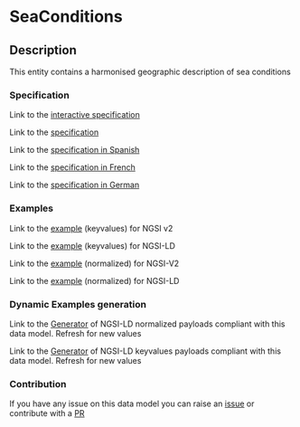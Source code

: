 # SeaConditions

## Description 

This entity contains a harmonised geographic description of sea conditions
### Specification

Link to the [interactive specification](https://swagger.lab.fiware.org/?url=https://smart-data-models.github.io/dataModel.Weather/SeaConditions/swagger.yaml)

Link to the [specification](https://smart-data-models.github.io/dataModel.Weather/SeaConditions/doc/spec.md)

Link to the [specification in Spanish](https://smart-data-models.github.io/dataModel.Weather/SeaConditions/doc/spec_ES.md)

Link to the [specification in French](https://smart-data-models.github.io/dataModel.Weather/SeaConditions/doc/spec_FR.md)

Link to the [specification in German](https://smart-data-models.github.io/dataModel.Weather/SeaConditions/doc/spec_DE.md)
### Examples

Link to the [example](https://smart-data-models.github.io/dataModel.Weather/SeaConditions/examples/example.json) (keyvalues) for NGSI v2

Link to the [example](https://smart-data-models.github.io/dataModel.Weather/SeaConditions/examples/example.jsonld) (keyvalues) for NGSI-LD

Link to the [example](https://smart-data-models.github.io/dataModel.Weather/SeaConditions/examples/example-normalized.json) (normalized) for NGSI-V2

Link to the [example](https://smart-data-models.github.io/dataModel.Weather/SeaConditions/examples/example-normalized.jsonld) (normalized) for NGSI-LD
### Dynamic Examples generation

Link to the [Generator](https://smartdatamodels.org/extra/ngsi-ld_generator_v0.92.php?schemaUrl=https://raw.githubusercontent.com/smart-data-models/dataModel.Weather/master/SeaConditions/schema.json&email=info@smartdatamodels.org) of NGSI-LD normalized payloads compliant with this data model. Refresh for new values

Link to the [Generator](https://smartdatamodels.org/extra/ngsi-ld_generator_keyvalues_v0.92.php?schemaUrl=https://raw.githubusercontent.com/smart-data-models/dataModel.Weather/master/SeaConditions/schema.json&email=info@smartdatamodels.org) of NGSI-LD keyvalues payloads compliant with this data model. Refresh for new values
### Contribution

 If you have any issue on this data model you can raise an [issue](https://github.com/smart-data-models/dataModel.Weather/issues)  or contribute with a [PR](https://github.com/smart-data-models/dataModel.Weather/pulls)